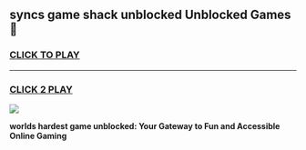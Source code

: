 
## syncs game shack unblocked Unblocked Games👋
<h3>
<a href="https://premium.freeplayer.one?title=syncs_game_shack_unblocked&ref=16F">CLICK TO PLAY</a></h3>
<hr>

<h3>
<a href="https://premium.freeplayer.one?title=syncs_game_shack_unblocked&ref=16F">CLICK 2 PLAY</a>
  
</h3>

<a href="https://premium.freeplayer.one?title=syncs_game_shack_unblocked&ref=16F/"><img src="https://clearcache.store/games.png"></a>


**worlds hardest game unblocked: Your Gateway to Fun and Accessible Online Gaming**
